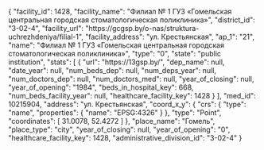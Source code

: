 {
    "facility_id": 1428,
    "facility_name": "Филиал № 1 ГУЗ «Гомельская центральная городская стоматологическая поликлиника»",
    "district_id": "3-02-4",
    "facility_url": "https:\/\/gcgsp.by\/o-nas\/struktura-uchrezhdeniya\/filial-1",
    "facility_address": "ул. Крестьянская",
    "ap_1": "21",
    "name": "Филиал № 1 ГУЗ «Гомельская центральная городская стоматологическая поликлиника»",
    "type": "0",
    "state": "public institution",
    "stats": [
        {
            "url": "https:\/\/13gsp.by\/",
            "dep_name": null,
            "date_year": null,
            "num_beds_dep": null,
            "num_deps_year": null,
            "num_doctors_dep": null,
            "num_doctors_med": null,
            "year_of_closing": null,
            "year_of_opening": "1984",
            "beds_in_hospital_key": 668,
            "num_beds_facility_year": null,
            "healthcare_facility_key": 1428
        }
    ],
    "med_id": 10215904,
    "address": "ул. Крестьянская",
    "coord_x_y": {
        "crs": {
            "type": "name",
            "properties": {
                "name": "EPSG:4326"
            }
        },
        "type": "Point",
        "coordinates": [
            31.0078,
            52.4272
        ]
    },
    "place_name": "Гомель",
    "place_type": "city",
    "year_of_closing": null,
    "year_of_opening": "0",
    "healthcare_facility_key": 1428,
    "administrative_division_id": "3-02-4"
}